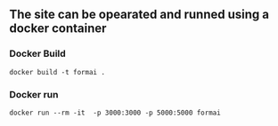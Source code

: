 
## The site can be opearated and runned using a docker container



### Docker Build

```docker build -t formai .```
### Docker run
```docker run --rm -it  -p 3000:3000 -p 5000:5000 formai```